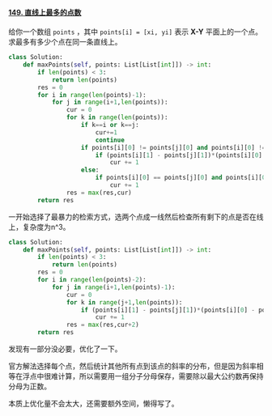 #### [149. 直线上最多的点数](https://leetcode-cn.com/problems/max-points-on-a-line/)

给你一个数组 `points` ，其中 `points[i] = [xi, yi]` 表示 **X-Y** 平面上的一个点。求最多有多少个点在同一条直线上。

```python
class Solution:
    def maxPoints(self, points: List[List[int]]) -> int:
        if len(points) < 3:
            return len(points)
        res = 0
        for i in range(len(points)-1):
            for j in range(i+1,len(points)):
                cur = 0
                for k in range(len(points)):
                    if k==i or k==j:
                        cur+=1
                        continue
                    if points[i][0] != points[j][0] and points[i][0] != points[k][0]:
                        if (points[i][1] - points[j][1])*(points[i][0] - points[k][0]) == (points[i][1] - points[k][1])*(points[i][0] - points[j][0]):
                            cur += 1
                    else:
                        if points[i][0] == points[j][0] and points[i][0] == points[k][0]:
                            cur += 1
                res = max(res,cur)
        return res
```

一开始选择了最暴力的检索方式，选两个点成一线然后检查所有剩下的点是否在线上，复杂度为n^3。

```python
class Solution:
    def maxPoints(self, points: List[List[int]]) -> int:
        if len(points) < 3:
            return len(points)
        res = 0
        for i in range(len(points)-2):
            for j in range(i+1,len(points)-1):
                cur = 0
                for k in range(j+1,len(points)):
                    if (points[i][1] - points[j][1])*(points[i][0] - points[k][0]) == (points[i][1] - points[k][1])*(points[i][0] - points[j][0]):
                        cur += 1
                res = max(res,cur+2)
        return res
```

发现有一部分没必要，优化了一下。



官方解法选择每个点，然后统计其他所有点到该点的斜率的分布，但是因为斜率相等在浮点中很难计算，所以需要用一组分子分母保存，需要除以最大公约数再保持分母为正数。

本质上优化量不会太大，还需要额外空间，懒得写了。